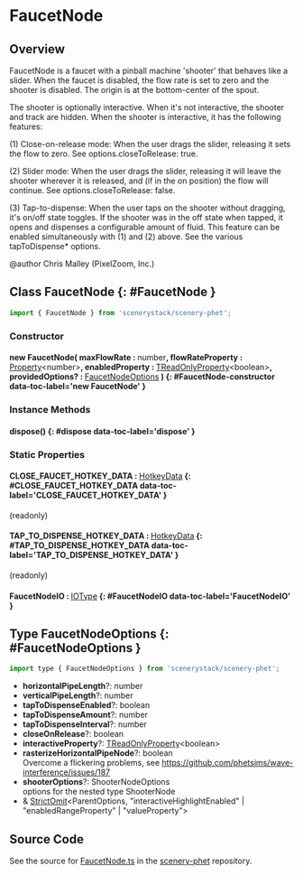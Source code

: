 # FaucetNode

## Overview

FaucetNode is a faucet with a pinball machine 'shooter' that behaves like a slider.
When the faucet is disabled, the flow rate is set to zero and the shooter is disabled.
The origin is at the bottom-center of the spout.

The shooter is optionally interactive. When it's not interactive, the shooter and track are hidden.
When the shooter is interactive, it has the following features:

(1) Close-on-release mode: When the user drags the slider, releasing it sets the flow to zero.
See options.closeToRelease: true.

(2) Slider mode: When the user drags the slider, releasing it will leave the shooter wherever it is
released, and (if in the on position) the flow will continue. See options.closeToRelease: false.

(3) Tap-to-dispense: When the user taps on the shooter without dragging, it's on/off state toggles.
If the shooter was in the off state when tapped, it opens and dispenses a configurable amount of fluid.
This feature can be enabled simultaneously with (1) and (2) above. See the various tapToDispense* options.

@author Chris Malley (PixelZoom, Inc.)

## Class FaucetNode {: #FaucetNode }


```js
import { FaucetNode } from 'scenerystack/scenery-phet';
```
### Constructor

#### new FaucetNode( maxFlowRate : <span style="font-weight: 400;"><span style="color: hsla(calc(var(--md-hue) + 180deg),80%,40%,1);">number</span></span>, flowRateProperty : <span style="font-weight: 400;">[Property](../axon/Property.md)&lt;<span style="color: hsla(calc(var(--md-hue) + 180deg),80%,40%,1);">number</span>&gt;</span>, enabledProperty : <span style="font-weight: 400;">[TReadOnlyProperty](../axon/TReadOnlyProperty.md)&lt;<span style="color: hsla(calc(var(--md-hue) + 180deg),80%,40%,1);">boolean</span>&gt;</span>, providedOptions? : <span style="font-weight: 400;">[FaucetNodeOptions](../scenery-phet/FaucetNode.md#FaucetNodeOptions)</span> ) {: #FaucetNode-constructor data-toc-label='new FaucetNode' }

### Instance Methods

#### dispose() {: #dispose data-toc-label='dispose' }

### Static Properties

#### CLOSE_FAUCET_HOTKEY_DATA : <span style="font-weight: 400;">[HotkeyData](../scenery/HotkeyData.md)</span> {: #CLOSE_FAUCET_HOTKEY_DATA data-toc-label='CLOSE_FAUCET_HOTKEY_DATA' }

(readonly)

#### TAP_TO_DISPENSE_HOTKEY_DATA : <span style="font-weight: 400;">[HotkeyData](../scenery/HotkeyData.md)</span> {: #TAP_TO_DISPENSE_HOTKEY_DATA data-toc-label='TAP_TO_DISPENSE_HOTKEY_DATA' }

(readonly)

#### FaucetNodeIO : <span style="font-weight: 400;">[IOType](../tandem/IOType.md)</span> {: #FaucetNodeIO data-toc-label='FaucetNodeIO' }



## Type FaucetNodeOptions {: #FaucetNodeOptions }


```js
import type { FaucetNodeOptions } from 'scenerystack/scenery-phet';
```


- **horizontalPipeLength**?: <span style="color: hsla(calc(var(--md-hue) + 180deg),80%,40%,1);">number</span>
- **verticalPipeLength**?: <span style="color: hsla(calc(var(--md-hue) + 180deg),80%,40%,1);">number</span>
- **tapToDispenseEnabled**?: <span style="color: hsla(calc(var(--md-hue) + 180deg),80%,40%,1);">boolean</span>
- **tapToDispenseAmount**?: <span style="color: hsla(calc(var(--md-hue) + 180deg),80%,40%,1);">number</span>
- **tapToDispenseInterval**?: <span style="color: hsla(calc(var(--md-hue) + 180deg),80%,40%,1);">number</span>
- **closeOnRelease**?: <span style="color: hsla(calc(var(--md-hue) + 180deg),80%,40%,1);">boolean</span>
- **interactiveProperty**?: [TReadOnlyProperty](../axon/TReadOnlyProperty.md)&lt;<span style="color: hsla(calc(var(--md-hue) + 180deg),80%,40%,1);">boolean</span>&gt;
- **rasterizeHorizontalPipeNode**?: <span style="color: hsla(calc(var(--md-hue) + 180deg),80%,40%,1);">boolean</span>
<br>  Overcome a flickering problems, see https://github.com/phetsims/wave-interference/issues/187
- **shooterOptions**?: ShooterNodeOptions
<br>  options for the nested type ShooterNode
- &amp; [StrictOmit](../phet-core/StrictOmit.md)&lt;ParentOptions, "interactiveHighlightEnabled" | "enabledRangeProperty" | "valueProperty"&gt;




## Source Code

See the source for [FaucetNode.ts](https://github.com/phetsims/scenery-phet/blob/main/js/FaucetNode.ts) in the [scenery-phet](https://github.com/phetsims/scenery-phet) repository.
